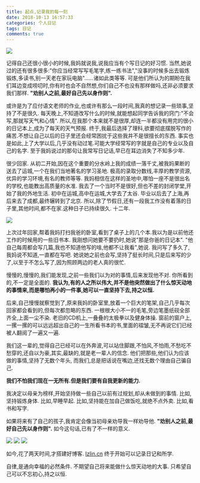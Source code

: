 ```yaml
---
title: 起点,记录我的每一刻
date: 2018-10-13 16:57:33
categories: 个人日记
tags: 日记
comments: true
---
```

![](https://javabasics-1257838768.cos.ap-beijing.myqcloud.com/%E4%B8%AA%E4%BA%BA%E9%9A%8F%E7%AC%94/%E8%B5%B7%E7%82%B9-%E8%AE%B0%E5%BD%95%E6%88%91%E7%9A%84%E6%AF%8F%E4%B8%80%E5%88%BB/%E5%88%9D%E9%98%B3.jpg)

<!-- more -->

记得自己还很小很小的时候,我妈就说我,说我应当有个写日记的好习惯.
当然,她说过的还有很多很多:"你应当经常写写毛笔字,练一练书法","没事的时候多出去锻炼锻炼,多读书,别一天老在家玩电脑"......诸如此类等等.
可是他们所认为的期盼在我们耳边变成唠叨时,你有时也会不自然想,你们自己不也没有那样做吗,还非必须要求我们那样.
**"劝别人之前,最好自己先以身作则".**


或许是为了应付语文老师的作业,也或许有那么一段时间,我真的想记录一些琐事,坚持了不是很久.
每天晚上,不知道改写什么的时候,就能想起同学告诉我的窍门:"不会写,那就写天气和心情".
所以,在我那个本来就不是很厚,却连一半都没有用完的很小的日记本上,成为了每天的天气预报.
终于,我最后选择了理科,欲要彻底摆脱写作的痛苦.不想让自己以后的日子里还会经常困扰于这些我并不是很擅长的东西.
事实也是如此,上了大学以后,几乎没有动过笔.可能大学经常写的字就是自己的专业以及自己的名字.
至于我妈说过的那句让我常写日记话,早已在耳边消失了不知多少年.


很少回家.
从初二开始,因在这个重要的分水岭上我的成绩一落千丈,被我妈果断的送去了运城,一个在我们当地著名的学习圣地.
极高的录取分数线,丰厚的教学资源,优异的学习环境,有名的教师等等.
我妈相信在这样的圣地中,哪怕一座不是很出名的学校,也能教出高质量的水准.
我去了一个当时不是很好,但也不差的封闭学堂,开始了我的外地生活.
初中在运城,高中在运城,大学去了太谷.
毕业以后去了上海,再后来去了成都,最终辗转到了北京.
所以,除了节假日,还有一段我工作没有着落的日子里,其他时间,都不在家.这种日子已持续很久.
十二年.


![](https://javabasics-1257838768.cos.ap-beijing.myqcloud.com/%E4%B8%AA%E4%BA%BA%E9%9A%8F%E7%AC%94/%E8%B5%B7%E7%82%B9-%E8%AE%B0%E5%BD%95%E6%88%91%E7%9A%84%E6%AF%8F%E4%B8%80%E5%88%BB/%E6%B5%B7%E6%B3%89%E4%B8%AD%E5%AD%A6.jpg)


上次过年回家,帮着我妈打扫我爸的卧室,看到了桌子上的几个本.我以为是以前他还工作的时候用的一些旧书本.
我刚想问她要不要扔时,她说"那是你爸的日记本".
"他自己每周都会写几篇,我也不知道他写的啥,他都不让我看",她说.
我问写了多久了,我妈说不知道,一直都在写吧.
她说她之前也会写,坚持了挺长时间,只是后来写的少了,以至于不怎么写了,因为照顾两边的老人真的很忙.


慢慢的,慢慢的,我们能发现,之前一些我们以为对的事情,后来发现他不对.
你所看到的,不一定是全面的.
**我认为,有的人之所以伟大,并不是他突然做出了什么惊天动地的事情来,而是哪怕再小的一件事,她可以一直坚持下去,持之以恒.**


后来,自己慢慢就察觉到了,原来我妈的卧室里,放着一个巨大的笔架,自己几乎每次回家都会看到的,但每次都忽略的东西.
一根根大小不一的毛笔,旁边笔墨纸砚全部齐全,上面一尘不染.
老旧的CD机上,一叠叠的太极拳以及健身体操.
窗前的窗户上,一摞一摞的可以远远超出自己的一生所看书本的书,里面的褶皱,无不再说它们已经被人翻阅了一遍又一遍.


我们这一辈的,觉得自己已经可以在外奔波,可以站住脚跟,不怕风,不怕雨,不愁吃不愁穿的,还自以为豪,其实,最缺的,就是老一辈人的信念.
他们把那些,他们认为应该做的事情,坚持了无数个年头,
而我们,总是把话说在嘴边,还找无数个理由自己骗自己.


**我们不怕我们现在一无所有.但是我们要有自我更新的能力.**


我决定以母亲为榜样,开始坚持做一些自己以前有过规划,却从未做到的事情.
比如,坚持锻炼身体.
比如,早睡早起.
比如,坚持能在加自己做饭吃,就绝不点外卖.
比如,看书和写字.


如果将来有了自己的孩子,我肯定会像当初母亲劝导我一样劝导他.
**"劝别人之前,最好自己先以身作则".**
如今这句话,已有了不一样的意义.

![](https://javabasics-1257838768.cos.ap-beijing.myqcloud.com/%E4%B8%AA%E4%BA%BA%E9%9A%8F%E7%AC%94/%E8%B5%B7%E7%82%B9-%E8%AE%B0%E5%BD%95%E6%88%91%E7%9A%84%E6%AF%8F%E4%B8%80%E5%88%BB/%E5%81%A5%E8%BA%AB%E5%99%A8%E6%9D%90.jpg)
![](https://javabasics-1257838768.cos.ap-beijing.myqcloud.com/%E4%B8%AA%E4%BA%BA%E9%9A%8F%E7%AC%94/%E8%B5%B7%E7%82%B9-%E8%AE%B0%E5%BD%95%E6%88%91%E7%9A%84%E6%AF%8F%E4%B8%80%E5%88%BB/%E8%B7%91%E6%AD%A5%E8%AE%A1%E6%95%B0.png)
![](https://javabasics-1257838768.cos.ap-beijing.myqcloud.com/%E4%B8%AA%E4%BA%BA%E9%9A%8F%E7%AC%94/%E8%B5%B7%E7%82%B9-%E8%AE%B0%E5%BD%95%E6%88%91%E7%9A%84%E6%AF%8F%E4%B8%80%E5%88%BB/%E4%B9%A6.jpg)


如今,花了两天时间,才搭建好博客. [lzlin.cn](http://lzlin.cn)
终于开始可以记录日记和所学.


自律,是通向幸福的必然条件.
不期望自己将来能做什么惊天动地的大事.
只希望自己可以不忘初心,持之以恒.